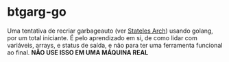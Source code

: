 # btgarg-go
Uma tentativa de recriar garbageauto (ver [Stateles Arch](https://github.com/vmath3us/stateless-arch)) usando golang, por um total iniciante.
É pelo aprendizado em si, de como lidar com variáveis, arrays, e status de saída, e não para ter uma ferramenta funcional ao final.
**NÃO USE ISSO EM UMA MÁQUINA REAL**


